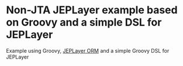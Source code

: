 Non-JTA JEPLayer example based on Groovy and a simple DSL for JEPLayer
========
Example using Groovy, [JEPLayer ORM](https://github.com/jmarranz/jeplayer) and a simple Groovy DSL for JEPLayer 

